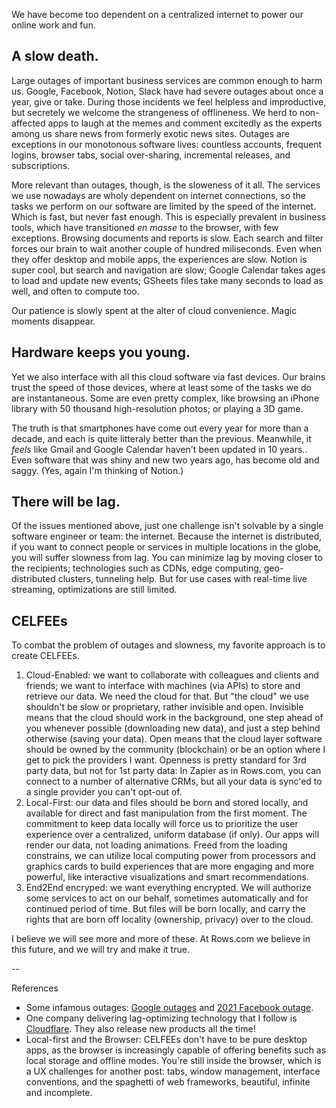 We have become too dependent on a centralized internet to power our online work and fun.

## A slow death.

Large outages of important business services are common enough to harm us. Google, Facebook, Notion, Slack have had severe outages about once a year, give or take. During those incidents we feel helpless and improductive, but secretely we welcome the strangeness of offlineness. We herd to non-affected apps to laugh at the memes and comment excitedly as the experts among us share news from formerly exotic news sites. Outages are exceptions in our monotonous software lives: countless accounts, frequent logins, browser tabs, social over-sharing, incremental releases, and subscriptions. 

More relevant than outages, though, is the sloweness of it all. The services we use nowadays are wholy dependent on internet connections, so the tasks we perform on our software are limited by the speed of the internet. Which is fast, but never fast enough. This is especially prevalent in business tools, which have transitioned _en masse_ to the browser, with few exceptions. Browsing documents and reports is slow. Each search and filter forces our brain to wait another couple of hundred miliseconds. Even when they offer desktop and mobile apps, the experiences are slow. Notion is super cool, but search and navigation are slow; Google Calendar takes ages to load and update new events; GSheets files take many seconds to load as well, and often to compute too.

Our patience is slowly spent at the alter of cloud convenience. Magic moments disappear. 

## Hardware keeps you young.

Yet we also interface with all this cloud software via fast devices. Our brains trust the speed of those devices, where at least some of the tasks we do are instantaneous. Some are even pretty complex, like browsing an iPhone library with 50 thousand high-resolution photos; or playing a 3D game. 

The truth is that smartphones have come out every year for more than a decade, and each is quite litteraly better than the previous. Meanwhile, it _feels_ like Gmail and Google Calendar haven't been updated in 10 years.. Even software that was shiny and new two years ago, has become old and saggy. (Yes, again I'm thinking of Notion.)

## There will be lag.

Of the issues mentioned above, just one challenge isn't solvable by a single software engineer or team: the internet. Because the internet is distributed, if you want to connect people or services in multiple locations in the globe, you will suffer slowness from lag. You can minimize lag by moving closer to the recipients; technologies such as CDNs, edge computing, geo-distributed clusters, tunneling help. But for use cases with real-time live streaming, optimizations are still limited.  

## CELFEEs

To combat the problem of outages and slowness, my favorite approach is to create CELFEEs.

1. Cloud-Enabled: we want to collaborate with colleagues and clients and friends; we want to interface with machines (via APIs) to store and retrieve our data. We need the cloud for that. But "the cloud" we use shouldn't be slow or proprietary, rather invisible and open. Invisible means that the cloud should work in the background, one step ahead of you whenever possible (downloading new data), and just a step behind otherwise (saving your data). Open means that the cloud layer software should be owned by the community (blockchain) or be an option where I get to pick the providers I want. Openness is pretty standard for 3rd party data, but not for 1st party data: In Zapier as in Rows.com, you can connect to a number of alternative CRMs, but all your data is sync'ed to a single provider you can't opt-out of.
2. Local-First: our data and files should be born and stored locally, and available for direct and fast manipulation from the first moment. The commitment to keep data locally will force us to prioritize the user experience over a centralized, uniform database (if only). Our apps will render our data, not loading animations. Freed from the loading constrains, we can utilize local computing power from processors and graphics cards to build experiences that are more engaging and more powerful, like interactive visualizations and smart recommendations.
3. End2End encryped: we want everything encrypted. We will authorize some services to act on our behalf, sometimes automatically and for continued period of time. But files will be born locally, and carry the rights that are born off locality (ownership, privacy) over to the cloud.

I believe we will see more and more of these. At Rows.com we believe in this future, and we will try and make it true.

--


References
- Some infamous outages: [Google outages](https://en.wikipedia.org/wiki/Google_services_outages) and [2021 Facebook outage](https://en.wikipedia.org/wiki/2021_Facebook_outage).
- One company delivering lag-optimizing technology that I follow is [Cloudflare](https://cloudflare.com). They also release new products all the time!
- Local-first and the Browser: CELFEEs don't have to be pure desktop apps, as the browser is increasingly capable of offering benefits such as local storage and offline modes. You're still inside the browser, which is a UX challenges for another post: tabs, window management, interface conventions, and the spaghetti of web frameworks, beautiful, infinite and incomplete.
